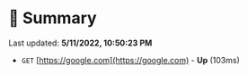 # 📖 Summary
Last updated: **5/11/2022, 10:50:23 PM**

- `GET` [https://google.com](https://google.com) - **Up** (103ms)

